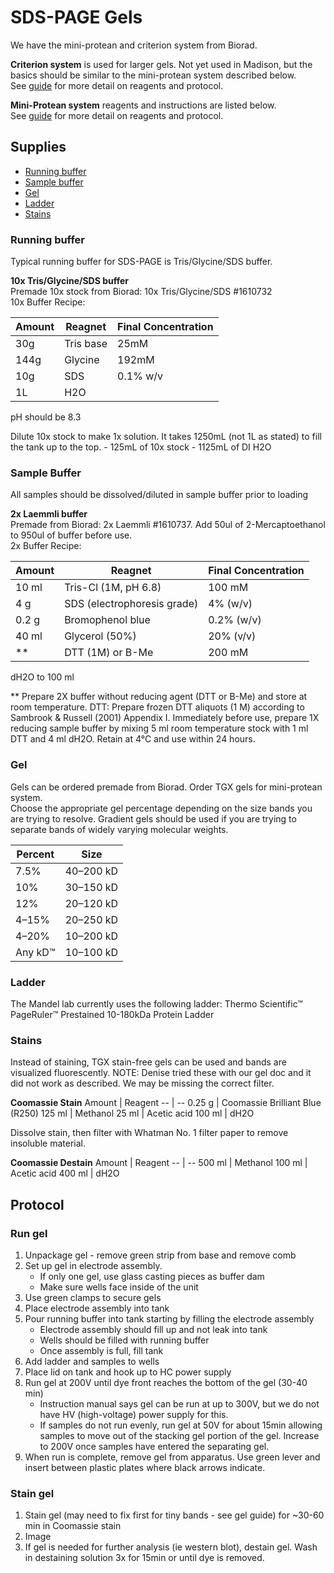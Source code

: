 # SDS-PAGE Gels

We have the mini-protean and criterion system from Biorad.

**Criterion system** is used for larger gels. Not yet used in Madison, but the basics should be similar to the mini-protean system described below.  
See [guide](https://www.bio-rad.com/webroot/web/pdf/lsr/literature/Bulletin_4006183A.pdf) for more detail on reagents and protocol.

**Mini-Protean system** reagents and instructions are listed below.  
See [guide](https://www.bio-rad.com/webroot/web/pdf/lsr/literature/Bulletin_1658100.pdf) for more detail on reagents and protocol.

## Supplies
- [Running buffer](#running-buffer)  
- [Sample buffer](#sample-buffer)  
- [Gel](#gel)
- [Ladder](#ladder)
- [Stains](#stains)

### Running buffer
Typical running buffer for SDS-PAGE is Tris/Glycine/SDS buffer.  

**10x Tris/Glycine/SDS buffer**    
    Premade 10x stock from Biorad: 10x Tris/Glycine/SDS #1610732  
    10x Buffer Recipe:
    
   Amount | Reagnet | Final Concentration
   -- | -- | --
   30g | Tris base | 25mM
   144g | Glycine | 192mM
   10g | SDS | 0.1% w/v
   1L | H2O |
    
   pH should be 8.3
    
    
Dilute 10x stock to make 1x solution. It takes 1250mL (not 1L as stated) to fill the tank up to the top.
    - 125mL of 10x stock
    - 1125mL of DI H2O

### Sample Buffer
All samples should be dissolved/diluted in sample buffer prior to loading

**2x Laemmli buffer**   
    Premade from Biorad: 2x Laemmli #1610737. Add 50ul of 2-Mercaptoethanol to 950ul of buffer before use.  
    2x Buffer Recipe:
    
   Amount | Reagnet | Final Concentration
   -- | -- | --
   10 ml | Tris-Cl (1M, pH 6.8) | 100 mM
   4 g | SDS (electrophoresis grade) | 4% (w/v)
   0.2 g | Bromophenol blue | 0.2% (w/v)
   40 ml | Glycerol (50%) | 20% (v/v)
   ** | DTT (1M) or B-Me | 200 mM
            
   dH2O to 100 ml
           
** Prepare 2X buffer without reducing agent (DTT or B-Me) and store at room temperature. 
DTT: Prepare frozen DTT aliquots (1 M) according to Sambrook & Russell (2001) Appendix I.  Immediately before use, prepare 1X reducing sample buffer by mixing 5 ml room temperature stock with 1 ml DTT and 4 ml dH2O. Retain at 4°C and use within 24 hours.


### Gel
Gels can be ordered premade from Biorad. Order TGX gels for mini-protean system.  
Choose the appropriate gel percentage depending on the size bands you are trying to resolve. Gradient gels should be used if you are trying to separate bands of widely varying molecular weights.

Percent|Size
--|--
7.5% | 40–200 kD
10% | 30–150 kD
12% | 20–120 kD
4–15% | 20–250 kD
4–20% | 10–200 kD
Any kD™ | 10–100 kD

### Ladder
The Mandel lab currently uses the following ladder: Thermo Scientific™ PageRuler™ Prestained 10-180kDa Protein Ladder

### Stains
Instead of staining, TGX stain-free gels can be used and bands are visualized fluorescently. NOTE: Denise tried these with our gel doc and it did not work as described. We may be missing the correct filter. 

**Coomassie Stain**
Amount | Reagent
-- | --
0.25 g | Coomassie Brilliant Blue (R250)
125 ml | Methanol
25 ml | Acetic acid
100 ml | dH2O

Dissolve stain, then filter with Whatman No. 1 filter paper to remove insoluble material.

**Coomassie Destain**
Amount | Reagent
-- | --
500 ml | Methanol
100 ml | Acetic acid
400 ml | dH2O


## Protocol

### Run gel
1. Unpackage gel - remove green strip from base and remove comb
1. Set up gel in electrode assembly.
    - If only one gel, use glass casting pieces as buffer dam
    - Make sure wells face inside of the unit
1. Use green clamps to secure gels
1. Place electrode assembly into tank
1. Pour running buffer into tank starting by filling the electrode assembly
    - Electrode assembly should fill up and not leak into tank
    - Wells should be filled with running buffer
    - Once assembly is full, fill tank
1. Add ladder and samples to wells
1. Place lid on tank and hook up to HC power supply
1. Run gel at 200V until dye front reaches the bottom of the gel (30-40 min)
    - Instruction manual says gel can be run at up to 300V, but we do not have HV (high-voltage) power supply for this.
    - If samples do not run evenly, run gel at 50V for about 15min allowing samples to move out of the stacking gel portion of the gel. Increase to 200V once samples have entered the separating gel.
1. When run is complete, remove gel from apparatus. Use green lever and insert between plastic plates where black arrows indicate.

### Stain gel
1. Stain gel (may need to fix first for tiny bands - see gel guide) for ~30-60 min in Coomassie stain
1. Image
1. If gel is needed for further analysis (ie western blot), destain gel. Wash in destaining solution 3x for 15min or until dye is removed.

